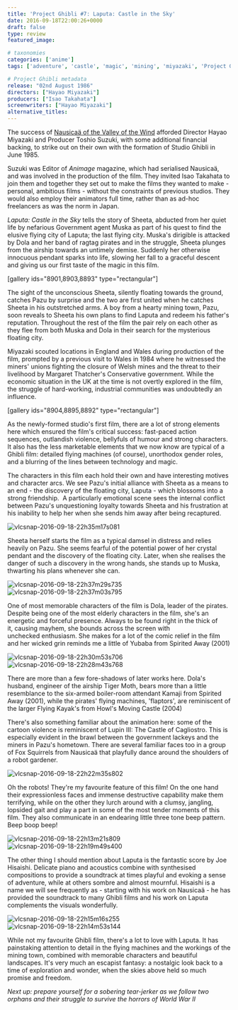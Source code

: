 ```yaml
---
title: 'Project Ghibli #7: Laputa: Castle in the Sky'
date: 2016-09-18T22:00:26+0000
draft: false
type: review
featured_image:

# taxonomies
categories: ['anime']
tags: ['adventure', 'castle', 'magic', 'mining', 'miyazaki', 'Project Ghibli', 'robots', 'studio ghibli', 'wales']

# Project Ghibli metadata
release: "02nd August 1986"
directors: ["Hayao Miyazaki"]
producers: ["Isao Takahata"]
screenwriters: ["Hayao Miyazaki"]
alternative_titles:
---
```


The success of [Nausicaä of the Valley of the Wind](http://straydogstrut.co.uk/2016/09/11/project-ghibli-6-nausicaa-of-the-valley-of-the-wind/) afforded Director Hayao Miyazaki and Producer Toshio Suzuki, with some additional financial backing, to strike out on their own with the formation of Studio Ghibli in June 1985.

Suzuki was Editor of _Animage_ magazine, which had serialised Nausicaä, and was involved in the production of the film. They invited Isao Takahata to join them and together they set out to make the films they wanted to make - personal, ambitious films - without the constraints of previous studios. They would also employ their animators full time, rather than as ad-hoc freelancers as was the norm in Japan.

_Laputa: Castle in the Sky_ tells the story of Sheeta, abducted from her quiet life by nefarious Government agent Muska as part of his quest to find the elusive flying city of Laputa; the last flying city. Muska's dirigible is attacked by Dola and her band of ragtag pirates and in the struggle, Sheeta plunges from the airship towards an untimely demise. Suddenly her otherwise innocuous pendant sparks into life, slowing her fall to a graceful descent and giving us our first taste of the magic in this film.

\[gallery ids="8901,8903,8893" type="rectangular"\]  

The sight of the unconscious Sheeta, silently floating towards the ground, catches Pazu by surprise and the two are first united when he catches Sheeta in his outstretched arms. A boy from a hearty mining town, Pazu, soon reveals to Sheeta his own plans to find Laputa and redeem his father's reputation. Throughout the rest of the film the pair rely on each other as they flee from both Muska and Dola in their search for the mysterious floating city.

Miyazaki scouted locations in England and Wales during production of the film, prompted by a previous visit to Wales in 1984 where he witnessed the miners' unions fighting the closure of Welsh mines and the threat to their livelihood by Margaret Thatcher's Conservative government. While the economic situation in the UK at the time is not overtly explored in the film, the struggle of hard-working, industrial communities was undoubtedly an influence.  

\[gallery ids="8904,8895,8892" type="rectangular"\]

As the newly-formed studio's first film, there are a lot of strong elements here which ensured the film's critical success: fast-paced action sequences, outlandish violence, bellyfuls of humour and strong characters. It also has the less marketable elements that we now know are typical of a Ghibli film: detailed flying machines (of course), unorthodox gender roles, and a blurring of the lines between technology and magic.

The characters in this film each hold their own and have interesting motives and character arcs. We see Pazu's initial alliance with Sheeta as a means to an end - the discovery of the floating city, Laputa - which blossoms into a strong friendship.  A particularly emotional scene sees the internal conflict between Pazu's unquestioning loyalty towards Sheeta and his frustration at his inability to help her when she sends him away after being recaptured.

![vlcsnap-2016-09-18-22h35m17s081](https://straydogstrut7.files.wordpress.com/2016/09/vlcsnap-2016-09-18-22h35m17s081.png)

Sheeta herself starts the film as a typical damsel in distress and relies heavily on Pazu. She seems fearful of the potential power of her crystal pendant and the discovery of the floating city. Later, when she realises the danger of such a discovery in the wrong hands, she stands up to Muska, thwarting his plans whenever she can.

![vlcsnap-2016-09-18-22h37m29s735](https://straydogstrut7.files.wordpress.com/2016/09/vlcsnap-2016-09-18-22h37m29s735.png)
![vlcsnap-2016-09-18-22h37m03s795](https://straydogstrut7.files.wordpress.com/2016/09/vlcsnap-2016-09-18-22h37m03s795.png)

One of most memorable characters of the film is Dola, leader of the pirates. Despite being one of the most elderly characters in the film, she's an energetic and forceful presence. Always to be found right in the thick of it, causing mayhem, she bounds across the screen with unchecked enthusiasm. She makes for a lot of the comic relief in the film and her wicked grin reminds me a little of Yubaba from Spirited Away (2001)

![vlcsnap-2016-09-18-22h30m53s706](https://straydogstrut7.files.wordpress.com/2016/09/vlcsnap-2016-09-18-22h30m53s706.png)
![vlcsnap-2016-09-18-22h28m43s768](https://straydogstrut7.files.wordpress.com/2016/09/vlcsnap-2016-09-18-22h28m43s768.png)

There are more than a few fore-shadows of later works here. Dola's husband, engineer of the airship Tiger Moth, bears more than a little resemblance to the six-armed boiler-room attendant Kamaji from Spirited Away (2001), while the pirates' flying machines, 'flaptors', are reminiscent of the larger Flying Kayak's from Howl's Moving Castle (2004)

There's also something familiar about the animation here: some of the cartoon violence is reminiscent of Lupin III: The Castle of Cagliostro. This is especially evident in the brawl between the government lackeys and the miners in Pazu's hometown. There are several familiar faces too in a group of Fox Squirrels from Nausicaä that playfully dance around the shoulders of a robot gardener.

![vlcsnap-2016-09-18-22h22m35s802](https://straydogstrut7.files.wordpress.com/2016/09/vlcsnap-2016-09-18-22h22m35s802.png)

Oh the robots! They're my favourite feature of this film! On the one hand their expressionless faces and immense destructive capability make them terrifying, while on the other they lurch around with a clumsy, jangling, lopsided gait and play a part in some of the most tender moments of this film. They also communicate in an endearing little three tone beep pattern. Beep boop beep!

![vlcsnap-2016-09-18-22h13m21s809](https://straydogstrut7.files.wordpress.com/2016/09/vlcsnap-2016-09-18-22h13m21s809.png)
![vlcsnap-2016-09-18-22h19m49s400](https://straydogstrut7.files.wordpress.com/2016/09/vlcsnap-2016-09-18-22h19m49s400.png)

The other thing I should mention about Laputa is the fantastic score by Joe Hisaishi. Delicate piano and acoustics combine with synthesised compositions to provide a soundtrack at times playful and evoking a sense of adventure, while at others sombre and almost mournful. Hisaishi is a name we will see frequently as - starting with his work on Nausicaä - he has provided the soundtrack to many Ghibli films and his work on Laputa complements the visuals wonderfully.

![vlcsnap-2016-09-18-22h15m16s255](https://straydogstrut7.files.wordpress.com/2016/09/vlcsnap-2016-09-18-22h15m16s255.png)![vlcsnap-2016-09-18-22h14m53s144](https://straydogstrut7.files.wordpress.com/2016/09/vlcsnap-2016-09-18-22h14m53s144.png)

While not my favourite Ghibli film, there's a lot to love with Laputa. It has painstaking attention to detail in the flying machines and the workings of the mining town, combined with memorable characters and beautiful landscapes. It's very much an escapist fantasy: a nostalgic look back to a time of exploration and wonder, when the skies above held so much promise and freedom.

_Next up: prepare yourself for a sobering tear-jerker as we follow two orphans and their struggle to survive the horrors of World War II_
